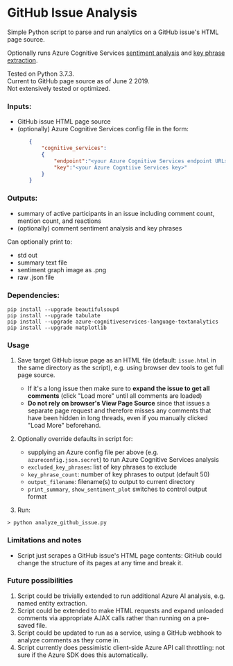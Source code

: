 # GitHub Issue Analysis

Simple Python script to parse and run analytics on a GitHub issue's HTML page source.

Optionally runs Azure Cognitive Services [sentiment analysis](https://docs.microsoft.com/azure/cognitive-services/text-analytics/how-tos/text-analytics-how-to-sentiment-analysis) and [key phrase extraction](https://docs.microsoft.com/azure/cognitive-services/text-analytics/how-tos/text-analytics-how-to-keyword-extraction).

Tested on Python 3.7.3.  
Current to GitHub page source as of June 2 2019.  
Not extensively tested or optimized.  

### Inputs:
- GitHub issue HTML page source
- (optionally) Azure Cognitive Services config file in the form:
```json
       {
           "cognitive_services":
           {
               "endpoint":"<your Azure Cognitive Services endpoint URL>",
               "key":"<your Azure Cogntiive Services key>"
           }
       }
  ```

### Outputs: 
- summary of active participants in an issue including comment count, mention count, and reactions
- (optionally) comment sentiment analysis and key phrases

Can optionally print to:
- std out
- summary text file
- sentiment graph image as .png
- raw .json file

### Dependencies:
```
pip install --upgrade beautifulsoup4
pip install --upgrade tabulate
pip install --upgrade azure-cognitiveservices-language-textanalytics
pip install --upgrade matplotlib
```

### Usage
1.  Save target GitHub issue page as an HTML file (default: `issue.html` in the same directory as the script), e.g. using browser dev tools to get full page source. 
    - If it's a long issue then make sure to **expand the issue to get all comments** (click "Load more" until all comments are loaded)
    - **Do not rely on browser's View Page Source** since that issues a separate page request and therefore misses any comments that have been hidden in long threads, even if you manually clicked "Load More" beforehand.

2. Optionally override defaults in script for:
    - supplying an Azure config file per above (e.g. `azureconfig.json.secret`) to run Azure Cognitive Services analysis
    - `excluded_key_phrases`: list of key phrases to exclude
    - `key_phrase_count`: number of key phrases to output (default 50)
    - `output_filename`: filename(s) to output to current directory
    - `print_summary`, `show_sentiment_plot` switches to control output format

3. Run:
```
> python analyze_github_issue.py
```

### Limitations and notes

- Script just scrapes a GitHub issue's HTML page contents: GitHub could change the structure of its pages at any time and break it.

### Future possibilities

1. Script could be trivially extended to run additional Azure AI analysis, e.g. named entity extraction.
2. Script could be extended to make HTML requests and expand unloaded comments via appropriate AJAX calls rather than running on a pre-saved file.
3. Script could be updated to run as a service, using a GitHub webhook to analyze comments as they come in.
4. Script currently does pessimistic client-side Azure API call throttling: not sure if the Azure SDK does this automatically.
